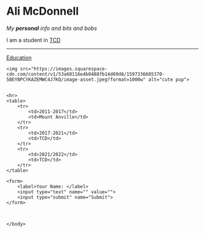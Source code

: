 <!DOCTYPE html>
<html>
    <head>
        <meta charset="utf-8">
        <title>Ali's Page</title>
    </head>
    <body>
        <h1> Ali McDonnell </h1>
        <p> <em>My <strong>personal</strong> info and bits and bobs</em></p>
        <p>I am a student in <a href="https://www.tcd.ie/">TCD</a></p>
        <hr>
        <a href="education.html"> Education </a>

    <img src="https://images.squarespace-cdn.com/content/v1/53a60116e4b0488fb14d69d8/1597336605370-5BEYBPCYKAZEMWC4J7KQ/image-asset.jpeg?format=1000w" alt="cute pup">


    <hr>
    <table>
        <tr>
            <td>2011-2017</td>
            <td>Mount Anville</td>
        </tr>
        <tr>
            <td>2017-2021</td>
            <td>TCD</td>
        </tr>
        <tr>
            <td>2021/2022</td>
            <td>TCD</td>
        </tr>
    </table>

    <form>
        <label>Your Name: </label>
        <input type="text" name="" value="">
        <input type="submit" name="Submit">
    </form>



    </body>
</html>
